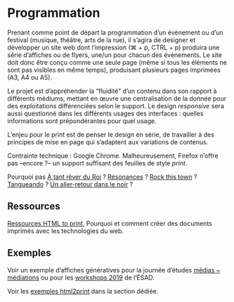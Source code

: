 # Programmation

Prenant comme point de départ la programmation d’un évènement ou d’un festival (musique, théâtre, arts de la rue), il s’agira de designer et développer un site web dont l’impression (⌘ + p, CTRL + p) produira une série d’affiches ou de flyers, une/un pour chacun des évènements. Le site doit donc être conçu comme une seule page (même si tous les éléments ne sont pas visibles en même temps), produisant plusieurs pages imprimées (A3, A4 ou A5).

Le projet est d’appréhender la “fluidité” d’un contenu dans son rapport à différents médiums, mettant en œuvre une centralisation de la donnée pour des exploitations différenciées selon le support. Le design *responsive* sera aussi questionné dans les différents usages des interfaces : quelles informations sont prépondérantes pour quel usage.

L’enjeu pour le print est de penser le design en série, de travailler à des principes de mise en page qui s’adaptent aux variations de contenus.

Contrainte technique : Google Chrome. Malheureusement, Firefox n’offre pas –encore ?– un support suffisant des feuilles de style *print*.

Pourquoi pas [À tant rêver du Roi](http://atrdr.net/) ? [Résonances](http://espacespluriels.fr/saison-15-16?id_groupe=3) ? [Rock this town](https://www.facebook.com/Rock-This-Town-festival-rock-cin%C3%A9ma-PAU-281640625323015/) ? [Tangueando](https://festival.tangueando-pau.com/) ? [Un aller-retour dans le noir](http://unallerretourdanslenoir.com/) ?

## Ressources

[Ressources HTML to print](../../ressources/html2print/), Pourquoi et comment créer des documents imprimés avec les technologies du web.

## Exemples

Voir un exemple d’affiches génératives pour la journée d’études [médias ~ médiations](http://nm.esapyrenees.fr/medias-mediations/) ou pour les [workshops 2019](http://workshops.esad-pyrenees.fr/) de l’ÉSAD.

Voir les [exemples html2print](../../exemples/#htmltoprint) dans la section dédiée.
